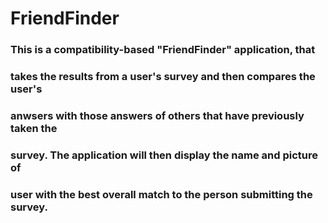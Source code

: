 # FriendFinder

### This is a compatibility-based "FriendFinder" application, that
### takes the results from a user's survey and then compares the user's
### anwsers with those answers of others that have previously taken the
### survey. The application will then display the name and picture of 
### user with the best overall match to the person submitting the survey.
